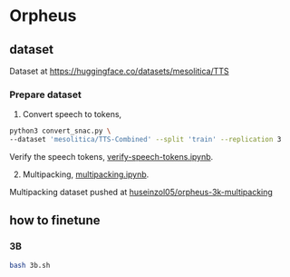 # Orpheus

## dataset

Dataset at https://huggingface.co/datasets/mesolitica/TTS

### Prepare dataset

1. Convert speech to tokens,

```bash
python3 convert_snac.py \
--dataset 'mesolitica/TTS-Combined' --split 'train' --replication 3
```

Verify the speech tokens, [verify-speech-tokens.ipynb](verify-speech-tokens.ipynb).

2. Multipacking, [multipacking.ipynb](multipacking.ipynb).

Multipacking dataset pushed at [huseinzol05/orpheus-3k-multipacking](https://huggingface.co/datasets/huseinzol05/orpheus-3k-multipacking)

## how to finetune

### 3B

```bash
bash 3b.sh
```
